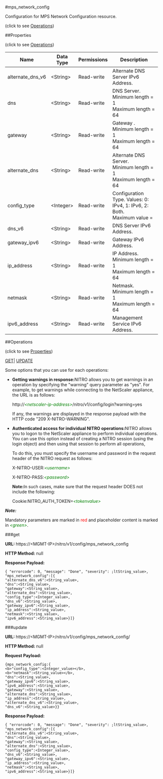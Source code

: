 #mps_network_config



Configuration for MPS Network Configuration resource.

<span>(click to see [Operations](#operations))</span>



##Properties 

<span>(click to see [Operations](#operations))</span>





<table><thead><tr><th>Name</th><th>Data Type</th><th>Permissions</th><th>Description</th></tr></thead><tbody><tr><td>alternate_dns_v6</td><td>&lt;String></td><td>Read-write</td><td>Alternate DNS Server IPv6 Address.</td></tr><tr><td>dns</td><td>&lt;String></td><td>Read-write</td><td>DNS Server.<br>Minimum length = 1<br>Maximum length = 64</td></tr><tr><td>gateway</td><td>&lt;String></td><td>Read-write</td><td>Gateway .<br>Minimum length = 1<br>Maximum length = 64</td></tr><tr><td>alternate_dns</td><td>&lt;String></td><td>Read-write</td><td>Alternate DNS Server.<br>Minimum length = 1<br>Maximum length = 64</td></tr><tr><td>config_type</td><td>&lt;Integer></td><td>Read-write</td><td>Configuration Type. Values: 0: IPv4, 1: IPv6, 2: Both.<br>Maximum value =</td></tr><tr><td>dns_v6</td><td>&lt;String></td><td>Read-write</td><td>DNS Server IPv6 Address.</td></tr><tr><td>gateway_ipv6</td><td>&lt;String></td><td>Read-write</td><td>Gateway IPv6 Address.</td></tr><tr><td>ip_address</td><td>&lt;String></td><td>Read-write</td><td>IP Address.<br>Minimum length = 1<br>Maximum length = 64</td></tr><tr><td>netmask</td><td>&lt;String></td><td>Read-write</td><td>Netmask.<br>Minimum length = 1<br>Maximum length = 64</td></tr><tr><td>ipv6_address</td><td>&lt;String></td><td>Read-write</td><td>Management Service IPv6 Address.</td></tr></tbody></table>

##Operations 

<span>(click to see [Properties](#properties))</span>





[GET](#get)| [UPDATE](#update)





Some options that you can use for each operations:

<ul><li><p><b>Getting warnings in response:</b>NITRO allows you to get warnings in an operation by specifying the "warning" query parameter as "yes". For example, to get warnings while connecting to the NetScaler appliance, the URL is as follows:</p><p>http://<span style="color:green;font-style:italic;">&lt;netscaler-ip-address&gt;</span>/nitro/v1/config/login?warning=yes</p><p>If any, the warnings are displayed in the response payload with the HTTP code "209 X-NITRO-WARNING".</p></li><li><p><b>Authenticated access for individual NITRO operations:</b>NITRO allows you to logon to the NetScaler appliance to perform individual operations. You can use this option instead of creating a NITRO session (using the login object) and then using that session to perform all operations,</p><p>To do this, you must specify the username and password in the request header of the NITRO request as follows:</p><p>X-NITRO-USER:<span style="color:green;font-style:italic;">&lt;username&gt;</span></p><p>X-NITRO-PASS:<span style="color:green;font-style:italic;">&lt;password&gt;</span></p><p><b>Note:</b>In such cases, make sure that the request header DOES not include the following:</p><p>Cookie:NITRO_AUTH_TOKEN=<span style="color:green;font-style:italic;">&lt;tokenvalue&gt;</span></p></li></ul>







***Note:*** 

Mandatory parameters are marked in <span style="color:#FF0000;">red</span> and placeholder content is marked in <span style="color:green;font-style:italic">&lt;green&gt;</span>.



###get







<b>URL: </b>https://&lt;MGMT-IP&gt;/nitro/v1/config/mps_network_config

<b>HTTP Method: </b>null

<b>Response Payload: </b>
```
{ "errorcode": 0, "message": "Done", "severity": ;ltString_value>, "mps_network_config":[{
"alternate_dns_v6":<String_value>,
"dns":<String_value>,
"gateway":<String_value>,
"alternate_dns":<String_value>,
"config_type":<Integer_value>,
"dns_v6":<String_value>,
"gateway_ipv6":<String_value>,
"ip_address":<String_value>,
"netmask":<String_value>,
"ipv6_address":<String_value>}]}
```







###update







<b>URL: </b>https://&lt;MGMT-IP&gt;/nitro/v1/config/mps_network_config/

<b>HTTP Method: </b>null

<b>Request Payload: </b>
```
{mps_network_config:{
<b>"config_type":<Integer_value></b>,
<b>"netmask":<String_value></b>,
"dns":<String_value>,
"gateway_ipv6":<String_value>,
"ipv6_address":<String_value>,
"gateway":<String_value>,
"alternate_dns":<String_value>,
"ip_address":<String_value>,
"alternate_dns_v6":<String_value>,
"dns_v6":<String_value>}}
```

<b>Response Payload: </b>
```
{ "errorcode": 0, "message": "Done", "severity": ;ltString_value>, "mps_network_config":[{
"alternate_dns_v6":<String_value>,
"dns":<String_value>,
"gateway":<String_value>,
"alternate_dns":<String_value>,
"config_type":<Integer_value>,
"dns_v6":<String_value>,
"gateway_ipv6":<String_value>,
"ip_address":<String_value>,
"netmask":<String_value>,
"ipv6_address":<String_value>}]}
```







